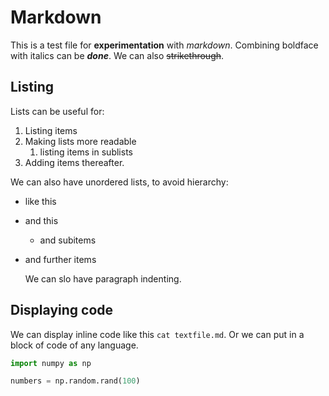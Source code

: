 # Markdown

This is a test file for __experimentation__ with _markdown_. Combining boldface with italics can be **_done_**. We can also ~~strikethrough~~.

## Listing

Lists can be useful for:
1. Listing items
2. Making lists more readable
    1. listing items in sublists
3. Adding items thereafter.


We can also have unordered lists, to avoid hierarchy:
- like this
- and this
  * and subitems
- and further items

   We can slo have paragraph indenting.

## Displaying code

We can display inline code like this `cat textfile.md`. Or we can put in a block of code of any language.
```python
import numpy as np

numbers = np.random.rand(100)
```
